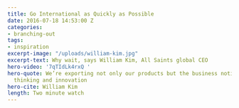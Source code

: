 ```yaml
---
title: Go International as Quickly as Possible
date: 2016-07-18 14:53:00 Z
categories:
- branching-out
tags:
- inspiration
excerpt-image: "/uploads/william-kim.jpg"
excerpt-text: Why wait, says William Kim, All Saints global CEO
hero-video: '7qTIdLk4rxQ '
hero-quote: We’re exporting not only our products but the business notion of design
  thinking and innovation
hero-cite: William Kim
length: Two minute watch
---
```


